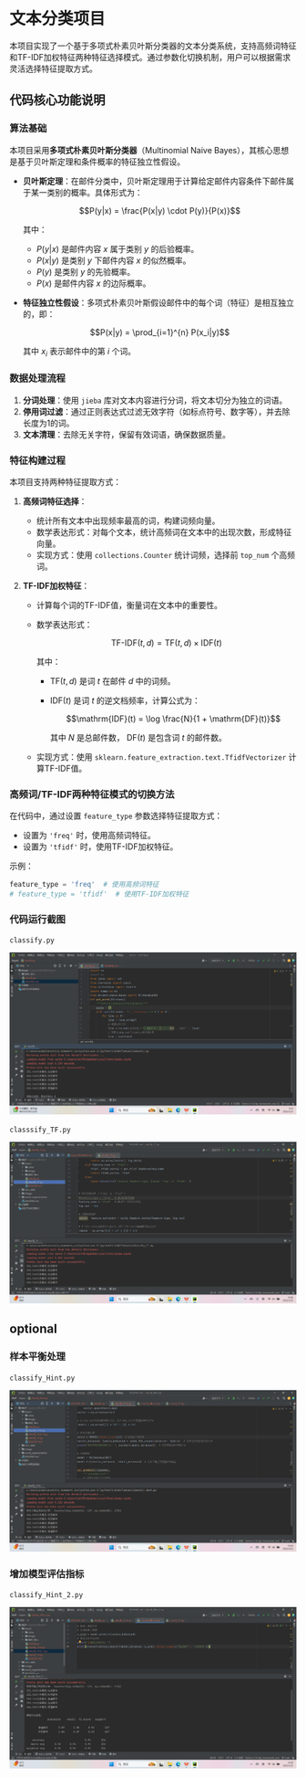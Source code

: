 # 文本分类项目

本项目实现了一个基于多项式朴素贝叶斯分类器的文本分类系统，支持高频词特征和TF-IDF加权特征两种特征选择模式。通过参数化切换机制，用户可以根据需求灵活选择特征提取方式。

## 代码核心功能说明

### 算法基础
本项目采用**多项式朴素贝叶斯分类器**（Multinomial Naive Bayes），其核心思想是基于贝叶斯定理和条件概率的特征独立性假设。

- **贝叶斯定理**：在邮件分类中，贝叶斯定理用于计算给定邮件内容条件下邮件属于某一类别的概率。具体形式为：
  
  $$P(y|x) = \frac{P(x|y) \cdot P(y)}{P(x)}$$
  
  其中：
  - $P(y|x)$ 是邮件内容 $x$ 属于类别 $y$ 的后验概率。
  - $P(x|y)$ 是类别 $y$ 下邮件内容 $x$ 的似然概率。
  - $P(y)$ 是类别 $y$ 的先验概率。
  - $P(x)$ 是邮件内容 $x$ 的边际概率。

- **特征独立性假设**：多项式朴素贝叶斯假设邮件中的每个词（特征）是相互独立的，即：
  
  $$P(x|y) = \prod_{i=1}^{n} P(x_i|y)$$
  
  其中 $x_i$ 表示邮件中的第 $i$ 个词。

### 数据处理流程
1. **分词处理**：使用 `jieba` 库对文本内容进行分词，将文本切分为独立的词语。
2. **停用词过滤**：通过正则表达式过滤无效字符（如标点符号、数字等），并去除长度为1的词。
3. **文本清理**：去除无关字符，保留有效词语，确保数据质量。

### 特征构建过程
本项目支持两种特征提取方式：
1. **高频词特征选择**：
   - 统计所有文本中出现频率最高的词，构建词频向量。
   - 数学表达形式：对每个文本，统计高频词在文本中的出现次数，形成特征向量。
   - 实现方式：使用 `collections.Counter` 统计词频，选择前 `top_num` 个高频词。

2. **TF-IDF加权特征**：
   - 计算每个词的TF-IDF值，衡量词在文本中的重要性。
   - 数学表达形式：
        
        $$\text{TF-IDF}(t, d) = \mathrm{TF}(t, d) \times \mathrm{IDF}(t)$$
        
        其中：
        - $\mathrm{TF}(t, d)$ 是词 $t$ 在邮件 $d$ 中的词频。
        - $\mathrm{IDF}(t)$ 是词 $t$ 的逆文档频率，计算公式为：
          
          $$\mathrm{IDF}(t) = \log \frac{N}{1 + \mathrm{DF}(t)}$$
          
          其中 $N$ 是总邮件数， $\mathrm{DF}(t)$ 是包含词 $t$ 的邮件数。
          <!-- 这里$\mathrm{DF}(t)$在GitHub仓库一直无法正常显示，原因是“，”与“$”之间缺少一个空格。-->
          <!-- 本来中文的“，”后面就自带一个迷惑性空格，导致一直没发现这个问题。 -->
    - 实现方式：使用 `sklearn.feature_extraction.text.TfidfVectorizer` 计算TF-IDF值。

### 高频词/TF-IDF两种特征模式的切换方法
在代码中，通过设置 `feature_type` 参数选择特征提取方式：
- 设置为 `'freq'` 时，使用高频词特征。
- 设置为 `'tfidf'` 时，使用TF-IDF加权特征。

示例：
```python
feature_type = 'freq'  # 使用高频词特征
# feature_type = 'tfidf'  # 使用TF-IDF加权特征
```
### 代码运行截图
`classify.py`

<img src="images/3.25_1.png" weight="800" alt="classify.py截图">

`classsify_TF.py`

<img src="images/3.25_2.png" weight="800" alt="classify_TF.py截图">

## optional
### 样本平衡处理
`classify_Hint.py`

<img src="images/3.25_3.png" weight="800" alt="classify_Hint.py截图">

### 增加模型评估指标
`classify_Hint_2.py`

<img src="images/3.25_4.png" weight="800" alt="classify_Hint.py截图">

